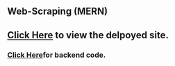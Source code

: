 ## Web-Scraping (MERN)

## [Click Here](https://infallible-mccarthy-ed4e97.netlify.app/) to view the delpoyed site.

### [Click Here](https://github.com/shashi089/webscraping-backend)for backend code.
